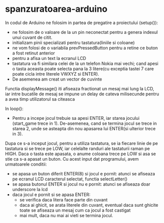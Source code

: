 # spanzuratoarea-arduino


In codul de Arduino ne folosim in partea de pregatire
a proiectului (setup()):
- ne folosim de o valoare de la un pin neconectat
pentru a genera indexul unui cuvant de citit.
- initializam pinii specializati pentru tastatura(liniile si coloane)
- ne vom folosi de o variabila prevPressedButton pentru a retine
ce buton a fost retinut anterior
- pentru a afisa un text la ecranul LCD
- tastatura va fi similara celei de la un telefon Nokia mai vechi;
cand apesi o tasta aceasta poate selecta pana la 3 litere(cu exceptia
tastei 7 care poate cicla intre literele VWXYZ si ENTER).
- De asemenea am creat un vector de cuvinte

Functia displayMessage() iti afiseaza fractionat un mesaj mai lung la LCD,
iar intre bucatile de mesaj se impune un delay de cateva milisecunde
pentru a avea timp utilizatorul sa citeasca


In loop():
- Pentru a incepe jocul trebuie sa apesi ENTER, iar starea jocului
(start_game trece in 1). De-asemenea, cand se termina jocul se trece in
starea 2, unde se asteapta din nou apasarea lui ENTER(si ulterior trece in 3).

Dupa ce s-a inceput jocul, pentru a utiliza tastatura, se ia fiecare linie
de pe tastatura si se trece pe LOW, iar celelalte randuri ale tastaturii raman 
pe HIGH. Daca o tasta este apasata, o anume coloana trece pe LOW si asa se stie ca 
s-a apasat un buton. Cu acest input dat programului, avem urmatoarele conditii:
 - se apasa un buton diferit ENTER(8) si jocul e pornit:
	atunci se afiseaza pe ecranul LCD caracterul selectat, functia selectLetter()
 - se apasa butonul ENTER si jocul nu e pornit:
	atunci se afiseaza doar underscore la lcd
 - daca jocul e pornit si se apasa ENTER:
	- se verifica daca litera face parte din cuvant
	- daca ai ghicit, se arata literele din cuvant, eventual daca sunt ghicite toate
	se afiseaza un mesaj cum ca jocul a fost castigat
	- mai mult, daca nu mai ai vieti se termina jocul.
